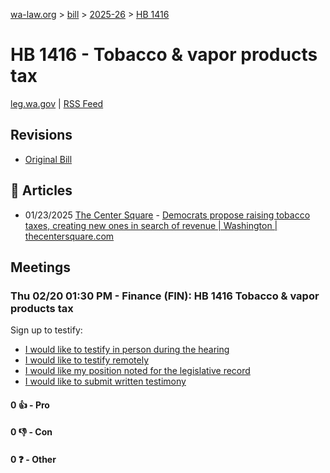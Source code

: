 [wa-law.org](/) > [bill](/bill/) > [2025-26](/bill/2025-26/) > [HB 1416](/bill/2025-26/hb/1416/)

# HB 1416 - Tobacco & vapor products tax
[leg.wa.gov](https://app.leg.wa.gov/billsummary?BillNumber=1416&Year=2025&Initiative=false) | [RSS Feed](./rss.xml)

## Revisions
* [Original Bill](1/)

## 📰 Articles
* 01/23/2025 [The Center Square](/org/the_center_square/) - [Democrats propose raising tobacco taxes, creating new ones in search of revenue | Washington | thecentersquare.com](https://www.thecentersquare.com/washington/article_6f1ff232-d9d6-11ef-b05d-8bbc2efa5d73.html#:~:text=House%20Bill%201416)

## Meetings
### Thu 02/20 01:30 PM - Finance (FIN): HB 1416 Tobacco & vapor products tax
Sign up to testify:
* [I would like to testify in person during the hearing](https://app.leg.wa.gov/csi/Testifier/Add?chamber=House&mId=32814&aId=163934&caId=25938&tId=1)
* [I would like to testify remotely](https://app.leg.wa.gov/csi/Testifier/Add?chamber=House&mId=32814&aId=163934&caId=25938&tId=2)
* [I would like my position noted for the legislative record](https://app.leg.wa.gov/csi/Testifier/Add?chamber=House&mId=32814&aId=163934&caId=25938&tId=3)
* [I would like to submit written testimony](https://app.leg.wa.gov/csi/Testifier/Add?chamber=House&mId=32814&aId=163934&caId=25938&tId=4)

#### 0 👍 - Pro

#### 0 👎 - Con

#### 0 ❓ - Other

